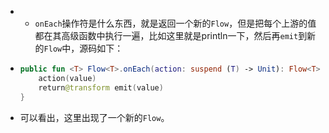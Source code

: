 - - `onEach`操作符是什么东西，就是返回一个新的`Flow`，但是把每个上游的值都在其高级函数中执行一遍，比如这里就是println一下，然后再`emit`到新的`Flow`中，源码如下：
- ```kotlin
  public fun <T> Flow<T>.onEach(action: suspend (T) -> Unit): Flow<T> = transform { value ->
      action(value)
      return@transform emit(value)
  }
  ```
- 可以看出，这里出现了一个新的`Flow`。